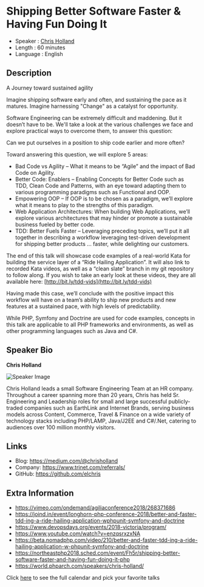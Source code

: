 Shipping Better Software Faster & Having Fun Doing It
=========================================================

* Speaker   : [Chris Holland](https://pixels.camp/elchris)
* Length    : 60 minutes
* Language  : English

Description
-----------

A Journey toward sustained agility

Imagine shipping software early and often, and sustaining the pace as it matures. Imagine harnessing "Change" as a catalyst for opportunity.

Software Engineering can be extremely difficult and maddening. But it doesn’t have to be. We'll take a look at the various challenges we face and explore practical ways to overcome them, to answer this question:

Can we put ourselves in a position to ship code earlier and more often?

Toward answering this question, we will explore 5 areas:

* Bad Code vs Agility – What it means to be “Agile” and the impact of Bad Code on Agility.
* Better Code: Enablers – Enabling Concepts for Better Code such as TDD, Clean Code and Patterns, with an eye toward adapting them to various programming paradigms such as Functional and OOP.
* Empowering OOP – If OOP is to be chosen as a paradigm, we’ll explore what it means to play to the strengths of this paradigm.
* Web Application Architectures: When building Web Applications, we’ll explore various architectures that may hinder or promote a sustainable business fueled by better code.
* TDD: Better Fuels Faster – Leveraging preceding topics, we’ll put it all together in describing a workflow leveraging test-driven development for shipping better products ... faster, while delighting our customers.

The end of this talk will showcase code examples of a real-world Kata for building the service layer of a “Ride Hailing Application”. It will also link to recorded Kata videos, as well as a “clean slate” branch in my git repository to follow along. If you wish to take an early look at these videos, they are all available here: [http://bit.ly/tdd-vids](http://bit.ly/tdd-vids)

Having made this case, we’ll conclude with the positive impact this workflow will have on a team’s ability to ship new products and new features at a sustained pace, with high levels of predictability.

While PHP, Symfony and Doctrine are used for code examples, concepts in this talk are applicable to all PHP frameworks and environments, as well as other programming languages such as Java and C#.

Speaker Bio
-----------

**Chris Holland**

![Speaker Image](https://raw.githubusercontent.com/PixelsCamp/talks/master/img/chris_holland.jpg)

Chris Holland leads a small Software Engineering Team at an HR company. Throughout a career spanning more than 20 years, Chris has held Sr. Engineering and Leadership roles for small and large successful publicly-traded companies such as EarthLink and Internet Brands, serving business models across Content, Commerce, Travel &amp; Finance on a wide variety of technology stacks including PHP/LAMP, Java/J2EE and C#/.Net, catering to audiences over 100 million monthly visitors.

Links
-----

* Blog: https://medium.com/@chrisholland
* Company: https://www.trinet.com/referrals/
* GitHub: https://github.com/elchris

Extra Information
-----------------

* https://vimeo.com/ondemand/agiliaconference2018/268371686
* https://joind.in/event/longhorn-php-conference-2018/better-and-faster-tdd-ing-a-ride-hailing-application-wphpunit-symfony-and-doctrine
* https://www.devopsdays.org/events/2018-victoria/program/
* https://www.youtube.com/watch?v=enzqsrxzxNA
* https://beta.nomadphp.com/video/210/better-and-faster-tdd-ing-a-ride-hailing-application-w-phpunit-symfony-and-doctrine
* https://northeastphp2018.sched.com/event/Fh5r/shipping-better-software-faster-and-having-fun-doing-it-php
* https://world.phparch.com/speakers/chris-holland/

Click [here][1] to see the full calendar and pick your favorite talks

[1]: https://pixels.camp/schedule/
